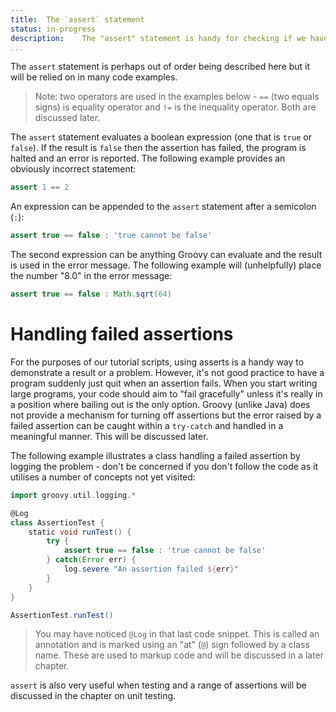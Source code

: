 ```yaml
---
title:	The `assert` statement
status:	in-progress
description:	The "assert" statement is handy for checking if we have the correct result or if there was a problem in our code.
...
```


The `assert` statement is perhaps out of order being described here but it will be relied on in many code examples.

>Note: two operators are used in the examples below - `==` (two equals signs) is equality operator and `!=` is the inequality operator. Both are discussed later.

The `assert` statement evaluates a boolean expression (one that is `true` or `false`). If the result is `false` then the assertion has failed, the program is halted and an error is reported. The following example provides an obviously incorrect statement:

```groovy
assert 1 == 2
```

An expression can be appended to the `assert` statement after a semicolon (`:`):

```groovy
assert true == false : 'true cannot be false'
```

The second expression can be anything Groovy can evaluate and the result is used in the error message. The following example will (unhelpfully) place the number "8.0" in the error message:

```groovy
assert true == false : Math.sqrt(64)
```

# Handling failed assertions
For the purposes of our tutorial scripts, using asserts is a handy way to demonstrate a result or a problem. However, it's not good practice to have a program suddenly just quit when an assertion fails. When you start writing large programs, your code should aim to "fail gracefully" unless it's really in a position where bailing out is the only option. Groovy (unlike Java) does not provide a mechanism for turning off assertions but the error raised by a failed assertion can be caught within a `try-catch` and handled in a meaningful manner. This will be discussed later.

The following example illustrates a class handling a failed assertion by logging the problem - don't be concerned if you don't follow the code as it utilises a number of concepts not yet visited:

```groovy
import groovy.util.logging.*

@Log
class AssertionTest {
    static void runTest() {
        try {
            assert true == false : 'true cannot be false'
        } catch(Error err) {
            log.severe "An assertion failed ${err}"
        } 
    }
}

AssertionTest.runTest() 
```

>You may have noticed `@Log` in that last code snippet. This is called an annotation and is marked using an "at" (`@`) sign followed by a class name. These are used to markup code and will be discussed in a later chapter. 

`assert` is also very useful when testing and a range of assertions will be discussed in the chapter on unit testing.
